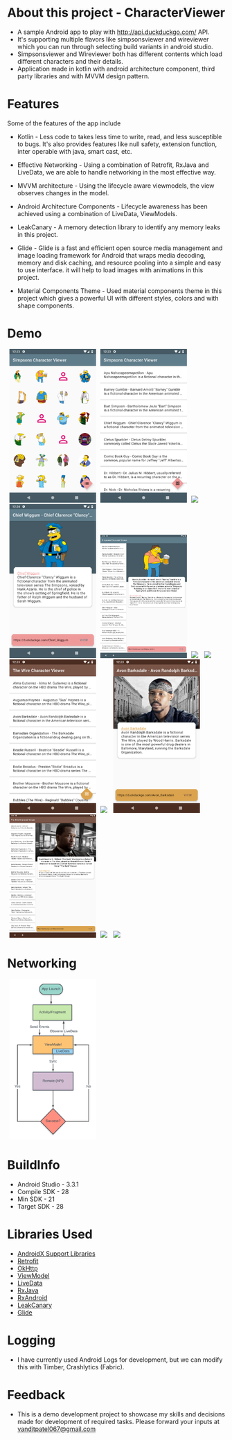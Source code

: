 # About this project - CharacterViewer
* A sample Android app to play with http://api.duckduckgo.com/ API.
* It's supporting multiple flavors like simpsonsviewer and wireviewer which you can run through selecting build variants in android studio.
* Simpsonsviewer and Wireviewer both has different contents which load different characters and their details.
* Application made in kotlin with android architecture component, third party libraries and with MVVM design pattern.

# Features

Some of the features of the app include

* Kotlin - Less code to takes less time to write, read, and less susceptible to bugs. It's also provides features like null safety, extension function, inter operable with java, smart cast, etc.

* Effective Networking - Using a combination of Retrofit, RxJava and LiveData, we are able to handle networking in the most effective way.

* MVVM architecture - Using the lifecycle aware viewmodels, the view observes changes in the model.

* Android Architecture Components - Lifecycle awareness has been achieved using a combination of LiveData, ViewModels.

* LeakCanary - A memory detection library to identify any memory leaks in this project.

* Glide - Glide is a fast and efficient open source media management and image loading framework for Android that wraps media decoding, memory and disk caching, and resource pooling into a simple and easy to use interface. it will help to load images with animations in this project.

* Material Components Theme - Used material components theme in this project which gives a powerful UI with different styles, colors and with shape components.

# Demo
<img src="demo/Simpsons_Phone_Master_Grid_Screen.png" hspace="5" width="200"/><img src="demo/Simpsons_Phone_Master_List_Screen.png" hspace="5" width="200"/><img src="demo/Detail_Screen.png" hspace="5" width="200"/>
<img src="demo/Simpsons_Phone_Detail_Screen.png" hspace="5" width="200"/><img src="demo/Simpsons_Tablet_Master_Detail_Screen.png" hspace="5" width="200"/><img src="demo/Detail_Screen.png" hspace="5" width="200"/>
<img src="demo/TheWire_Phone_Master_Grid_Screen.png" hspace="5" width="200"/><img src="demo/TheWire_Phone_Master_List_Screen.png" hspace="5" width="200"/><img src="demo/Detail_Screen.png" hspace="5" width="200"/>
<img src="demo/TheWire_Phone_Detail_Screen.png" hspace="5" width="200"/><img src="demo/TheWire_Tablet_Master_Detail_Screen.png" hspace="5" width="200"/><img src="demo/Detail_Screen.png" hspace="5" width="200"/>
<img src="demo/Character_Viewer_Demo.gif" hspace="5" width="200"/>

# Networking
<img src="demo/Character_Viewer_App_Flow.png" hspace="5" width="200"/>

# BuildInfo
* Android Studio - 3.3.1
* Compile SDK - 28
* Min SDK - 21
* Target SDK - 28

# Libraries Used
* <a href="https://developer.android.com/jetpack/androidx/">AndroidX Support Libraries</a>
* <a href="http://square.github.io/retrofit/">Retrofit</a>
* <a href="http://square.github.io/okhttp/">OkHttp</a>
* <a href="https://developer.android.com/topic/libraries/architecture/viewmodel">ViewModel</a>
* <a href="https://developer.android.com/topic/libraries/architecture/livedata">LiveData</a>
* <a href="https://github.com/ReactiveX/RxJava">RxJava</a>
* <a href="https://github.com/ReactiveX/RxAndroid">RxAndroid</a>
* <a href="https://github.com/square/leakcanary">LeakCanary</a>
* <a href="https://github.com/bumptech/glide">Glide</a>

# Logging
* I have currently used Android Logs for development, but we can modify this with Timber, Crashlytics (Fabric).

# Feedback
* This is a demo development project to showcase my skills and decisions made for development of required tasks. Please forward your inputs at vanditpatel067@gmail.com 

